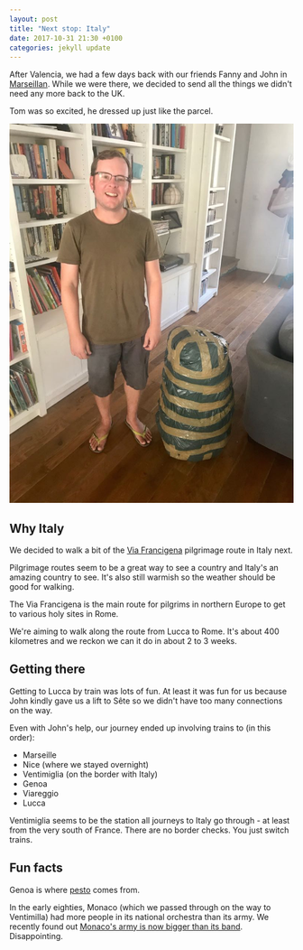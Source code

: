 ```yaml
---
layout: post
title: "Next stop: Italy"
date: 2017-10-31 21:30 +0100
categories: jekyll update
---
```


After Valencia, we had a few days back with our friends Fanny and John in [Marseillan](http://trexit.org.uk/jekyll/update/2017/09/03/marseillan.html). While we were there, we decided to send all the things we didn't need any more back to the UK.

Tom was so excited, he dressed up just like the parcel.

![Tom with a package containing our bigger rucksacks and camping gear, wrapped in a few bin bags](https://github.com/tombye/trexit/raw/gh-pages/assets/images/tom-with-parcel-of-unused-things.jpg)

## Why Italy

We decided to walk a bit of the [Via Francigena](https://en.m.wikipedia.org/wiki/Via_Francigena) pilgrimage route in Italy next. 

Pilgrimage routes seem to be a great way to see a country and Italy's an amazing country to see. It's also still warmish so the weather should be good for walking.

The Via Francigena is the main route for pilgrims in northern Europe to get to various holy sites in Rome.

We're aiming to walk along the route from Lucca to Rome. It's about 400 kilometres and we reckon we can it do in about 2 to 3 weeks.

## Getting there

Getting to Lucca by train was lots of fun. At least it was fun for us because John kindly gave us a lift to Sête so we didn't have too many connections on the way.

Even with John's help, our journey ended up involving trains to (in this order):

- Marseille
- Nice (where we stayed overnight)
- Ventimiglia (on the border with Italy)
- Genoa
- Viareggio
- Lucca

Ventimiglia seems to be the station all journeys to Italy go through - at least from the very south of France. There are no border checks. You just switch trains.

## Fun facts

Genoa is where [pesto](https://en.m.wikipedia.org/wiki/Pesto) comes from.

In the early eighties, Monaco (which we passed through on the way to Ventimilla) had more people in its national orchestra than its army. We recently found out [Monaco's army is now bigger than its band](https://www.google.it/amp/s/adisquisitivemind.wordpress.com/2013/06/04/lesson-299-the-monaco-symphony-myth/amp/). Disappointing.

